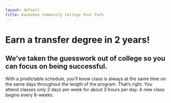 ```yaml
---
layout: default
title: Kankakee Community College Fast Path
---
```

# Earn a transfer degree in 2 years!

## We’ve taken the guesswork out of college so you can focus on being successful.

With a predictable schedule, you’ll know class is always at the same time on the same days throughout the length of the program. That’s right. You attend classes only 2 days per week for about 3 hours per day. A new class begins every 8-weeks.
